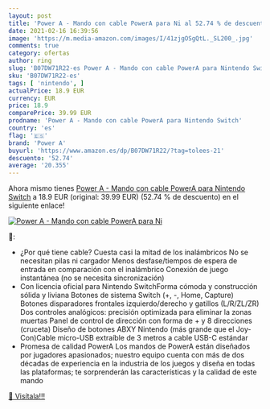 ```yaml
---
layout: post
title: 'Power A - Mando con cable PowerA para Ni al 52.74 % de descuento'
date: 2021-02-16 16:39:56
image: 'https://m.media-amazon.com/images/I/41zjgOSgQtL._SL200_.jpg'
comments: true
category: ofertas
author: ring
slug: 'B07DW71R22-es Power A - Mando con cable PowerA para Nintendo Switch'
sku: 'B07DW71R22-es'
tags: [ 'nintendo', ]
actualPrice: 18.9 EUR
currency: EUR
price: 18.9
comparePrice: 39.99 EUR
prodname: 'Power A - Mando con cable PowerA para Nintendo Switch'
country: 'es'
flag: '🇪🇸'
brand: 'Power A'
buyurl: 'https://www.amazon.es/dp/B07DW71R22/?tag=tolees-21'
descuento: '52.74'
average: '20.355'
---
```


Ahora mismo tienes [Power A - Mando con cable PowerA para Nintendo Switch](https://www.amazon.es/dp/B07DW71R22/?tag=tolees-21) a 18.9 EUR (original: 39.99 EUR) (52.74 %  de descuento) en el siguiente enlace!

[![Power A - Mando con cable PowerA para Ni](https://m.media-amazon.com/images/I/41zjgOSgQtL._SL200_.jpg)](https://www.amazon.es/dp/B07DW71R22/?tag=tolees-21)

🔎:

- ¿Por qué tiene cable? Cuesta casi la mitad de los inalámbricos No se necesitan pilas ni cargador Menos desfase/tiempos de espera de entrada en comparación con el inalámbrico Conexión de juego instantánea (no se necesita sincronización)
- Con licencia oficial para Nintendo SwitchForma cómoda y construcción sólida y liviana Botones de sistema Switch (+, -, Home, Capture) Botones disparadores frontales izquierdo/derecho y gatillos (L/R/ZL/ZR) Dos controles analógicos: precisión optimizada para eliminar la zonas muertas Panel de control de dirección con forma de + y 8 direcciones (cruceta) Diseño de botones ABXY Nintendo (más grande que el Joy-Con)Cable micro-USB extraíble de 3 metros a cable USB-C estándar
- Promesa de calidad PowerA Los mandos de PowerA están diseñados por jugadores apasionados; nuestro equipo cuenta con más de dos décadas de experiencia en la industria de los juegos y diseña en todas las plataformas; te sorprenderán las características y la calidad de este mando

[🛒 Visítala!!!](https://www.amazon.es/dp/B07DW71R22/?tag=tolees-21)
